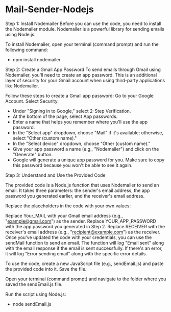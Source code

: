 # Mail-Sender-Nodejs

Step 1: Install Nodemailer
Before you can use the code, you need to install the Nodemailer module. Nodemailer is a powerful library for sending emails using Node.js.

To install Nodemailer, open your terminal (command prompt) and run the following command:
- npm install nodemailer

Step 2: Create a Gmail App Password
To send emails through Gmail using Nodemailer, you'll need to create an app password. This is an additional layer of security for your Gmail account when using third-party applications like Nodemailer.

Follow these steps to create a Gmail app password:
Go to your Google Account.
Select Security.
- Under "Signing in to Google," select 2-Step Verification.
- At the bottom of the page, select App passwords.
- Enter a name that helps you remember where you'll use the app password.
- In the "Select app" dropdown, choose "Mail" if it's available; otherwise, select "Other (custom name)."
- In the "Select device" dropdown, choose "Other (custom name)."
- Give your app password a name (e.g., "Nodemailer") and click on the "Generate" button.
- Google will generate a unique app password for you. Make sure to copy this password because you won't be able to see it again.

Step 3: Understand and Use the Provided Code

The provided code is a Node.js function that uses Nodemailer to send an email. It takes three parameters: the sender's email address, the app password you generated earlier, and the receiver's email address.

Replace the placeholders in the code with your own values:

Replace Your_MAIL with your Gmail email address (e.g., "example@gmail.com") as the sender.
Replace YOUR_APP_PASSWORD with the app password you generated in Step 2.
Replace RECEIVER with the receiver's email address (e.g., "recipient@example.com") as the receiver.
Once you've updated the code with your credentials, you can use the sendMail function to send an email. The function will log "Email sent" along with the email response if the email is sent successfully. If there's an error, it will log "Error sending email" along with the specific error details.

To use the code, create a new JavaScript file (e.g., sendEmail.js) and paste the provided code into it. Save the file.

Open your terminal (command prompt) and navigate to the folder where you saved the sendEmail.js file.

Run the script using Node.js:
- node sendEmail.js
